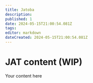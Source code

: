 ```yaml
---
title: Jatoba
description: 
published: 1
date: 2024-05-15T21:00:54.081Z
tags: 
editor: markdown
dateCreated: 2024-05-15T21:00:54.081Z
---
```


# JAT content (WIP)
Your content here